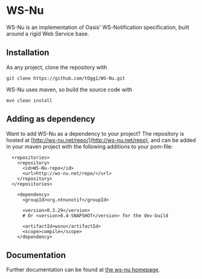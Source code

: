 # WS-Nu

WS-Nu is an implementation of Oasis' WS-Notification specification, built around a rigid Web Service base.

## Installation

As any project, clone the repository with

```
git clone https://github.com/tOgg1/WS-Nu.git
```

WS-Nu uses maven, so build the source code with 

```
mvn clean install
```

## Adding as dependency

Want to add WS-Nu as a dependency to your project? The repository is hosted at [http://ws-nu.net/repo/](http://ws-nu.net/repo), and can be added in your maven project 
with the following additions to your pom-file:

```
  <repositories>
    <repository>
      <id>WS-Nu-repo</id>
      <url>http://ws-nu.net/repo/</url>
    </repository>
  </repositories>
```

```
    <dependency>
      <groupId>org.ntnunotif</groupId>
      
      <version>0.3.29</version>
      # Or <version>0.4-SNAPSHOT</version> for the dev-build
      
      <artifactId>wsnu</artifactId>
      <scope>compile</scope>
    </dependency>
```

## Documentation

Further documentation can be found at [the ws-nu homepage](http://ws-nu.net).
